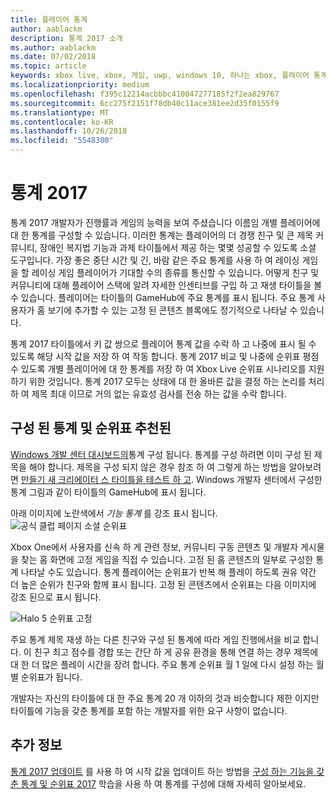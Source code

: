 ```yaml
---
title: 플레이어 통계
author: aablackm
description: 통계 2017 소개
ms.author: aablackm
ms.date: 07/02/2018
ms.topic: article
keywords: xbox live, xbox, 게임, uwp, windows 10, 하나는 xbox, 플레이어 통계, 순위표, 통계 2017
ms.localizationpriority: medium
ms.openlocfilehash: f395c12214acbbbc410047277185f2f2ea829767
ms.sourcegitcommit: 6cc275f2151f78db40c11ace381ee2d35f0155f9
ms.translationtype: MT
ms.contentlocale: ko-KR
ms.lasthandoff: 10/26/2018
ms.locfileid: "5548300"
---
```

# <a name="stats-2017"></a>통계 2017

통계 2017 개발자가 진행률과 게임의 능력을 보여 주셨습니다 이름임 개별 플레이어에 대 한 통계를 구성할 수 있습니다. 이러한 통계는 플레이어의 더 경쟁 친구 및 큰 제목 커뮤니티, 장애인 복지법 기능과 과제 타이틀에서 제공 하는 몇몇 성공할 수 있도록 소셜 도구입니다. 가장 좋은 중단 시간 및 긴, 바람 같은 주요 통계를 사용 하 여 레이싱 게임을 할 레이싱 게임 플레이어가 기대할 수의 종류를 통신할 수 있습니다. 어떻게 친구 및 커뮤니티에 대해 플레이어 스택에 알려 자세한 인센티브를 구입 하 고 재생 타이틀을 볼 수 있습니다. 플레이어는 타이틀의 GameHub에 주요 통계를 표시 됩니다. 주요 통계 사용자가 홈 보기에 추가할 수 있는 고정 된 콘텐츠 블록에도 정기적으로 나타날 수 있습니다.

통계 2017 타이틀에서 키 값 쌍으로 플레이어 통계 값을 수락 하 고 나중에 표시 될 수 있도록 해당 시작 값을 저장 하 여 작동 합니다. 통계 2017 비교 및 나중에 순위표 평점 수 있도록 개별 플레이어에 대 한 통계를 저장 하 여 Xbox Live 순위표 시나리오를 지원 하기 위한 것입니다. 통계 2017 모두는 상태에 대 한 올바른 값을 결정 하는 논리를 처리 하 여 제목 최대 이므로 거의 없는 유효성 검사를 전송 하는 값을 수락 합니다.

## <a name="configured-stats-and-featured-leaderboards"></a>구성 된 통계 및 순위표 추천된

[Windows 개발 센터 대시보드의](https://developer.microsoft.com/en-us/dashboard/windows/overview)통계 구성 됩니다. 통계를 구성 하려면 이미 구성 된 제목을 해야 합니다. 제목을 구성 되지 않은 경우 참조 하 여 그렇게 하는 방법을 알아보려면 [만들기 새 크리에이터 스 타이틀을 테스트 하 고](../get-started-with-creators/create-and-test-a-new-creators-title.md).  Windows 개발자 센터에서 구성한 통계 그림과 같이 타이틀의 GameHub에 표시 됩니다.

아래 이미지에 노란색에서 *기능 통계* 를 강조 표시 됩니다.
![공식 클럽 페이지 소셜 순위표](../images/omega/gamehub_featuredstats.png)


Xbox One에서 사용자를 신속 하 게 관련 정보, 커뮤니티 구동 콘텐츠 및 개발자 게시물을 찾는 홈 화면에 고정 게임을 직접 수 있습니다. 고정 된 홈 콘텐츠의 일부로 구성한 통계 나타날 수도 있습니다. 통계 플레이어는 순위표가 반복 해 플레이 하도록 권유 약간 더 높은 순위가 친구와 함께 표시 됩니다. 고정 된 콘텐츠에서 순위표는 다음 이미지에 강조 된으로 표시 됩니다.

![Halo 5 순위표 고정](../images/stats/Halo_5_Pinned_Leaderboard.png)

주요 통계 제목 재생 하는 다른 친구와 구성 된 통계에 따라 게임 진행에서을 비교 합니다. 이 친구 최고 점수를 경합 또는 간단 하 게 공유 환경을 통해 연결 하는 경우 제목에 대 한 더 많은 플레이 시간을 장려 합니다. 주요 통계 순위표 월 1 일에 다시 설정 하는 월별 순위표가 됩니다.

개발자는 자신의 타이틀에 대 한 주요 통계 20 개 이하의 것과 비슷합니다 제한 이지만 타이틀에 기능을 갖춘 통계를 포함 하는 개발자를 위한 요구 사항이 없습니다.

## <a name="further-reading"></a>추가 정보
[통계 2017 업데이트](player-stats-updating.md) 를 사용 하 여 시작 값을 업데이트 하는 방법을 [구성 하는 기능을 갖춘 통계 및 순위표 2017](../configure-xbl/dev-center/featured-stats-and-leaderboards.md) 학습을 사용 하 여 통계를 구성에 대해 자세히 알아보세요.